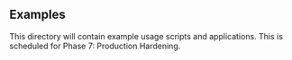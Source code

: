 ## Examples

This directory will contain example usage scripts and applications. This is scheduled for Phase 7: Production Hardening.